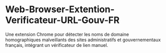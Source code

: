 # Web-Browser-Extention-Verificateur-URL-Gouv-FR
Une extension Chrome pour détecter les noms de domaine homographiques malveillants des sites administratifs et gouvernementaux français, intégrant un vérificateur de lien manuel.
